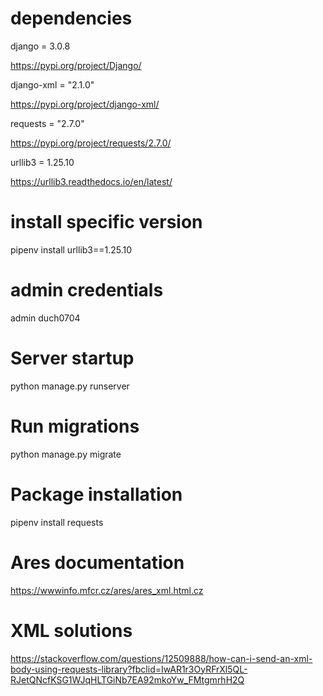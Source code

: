 # dependencies
django = 3.0.8 

https://pypi.org/project/Django/

django-xml = "2.1.0" 

https://pypi.org/project/django-xml/

requests = "2.7.0" 

https://pypi.org/project/requests/2.7.0/

urllib3 = 1.25.10  

https://urllib3.readthedocs.io/en/latest/


# install specific version
pipenv install urllib3==1.25.10


# admin credentials
admin
duch0704


# Server startup
python manage.py runserver 


# Run migrations
python manage.py migrate 


# Package installation
pipenv install requests

# Ares documentation
https://wwwinfo.mfcr.cz/ares/ares_xml.html.cz



# XML solutions

https://stackoverflow.com/questions/12509888/how-can-i-send-an-xml-body-using-requests-library?fbclid=IwAR1r3OyRFrXl5QL-RJetQNcfKSG1WJqHLTGiNb7EA92mkoYw_FMtgmrhH2Q

